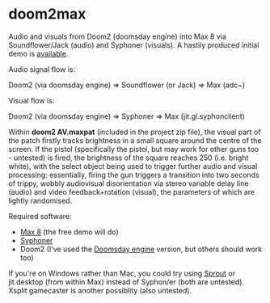 # doom2max
Audio and visuals from Doom2 (doomsday engine) into Max 8 via Soundflower/Jack (audio) and Syphoner (visuals). A hastily produced initial demo is [available](https://github.com/matdwlv/doom2max/blob/master/quick%20demo.mp4).

Audio signal flow is:

Doom2 (via doomsday engine) => Soundflower (or Jack) => Max (adc~)

Visual flow is:

Doom2 (via doomsday engine) => Syphoner => Max (jit.gl.syphonclient)

Within **doom2 AV.maxpat** (included in the project zip file), the visual part of the patch firstly tracks brightness in a small square around the centre of the screen. If the pistol (specifically the pistol, but may work for other guns too - untested) is fired, the brightness of the square reaches 250 (i.e. bright white), with the select object being used to trigger further audio and visual processing: essentially, firing the gun triggers a transition into two seconds of trippy, wobbly audiovisual disorientation via stereo variable delay line (audio) and video feedback+rotation (visual), the parameters of which are lightly randomised. 

Required software:

- [Max 8](https://cycling74.com/downloads) (the free demo will do)
- [Syphoner](http://www.sigmasix.ch/syphoner/)
- Doom2 (I've used the [Doomsday engine](http://dengine.net/) version, but others should work too)

If you're on Windows rather than Mac, you could try using [Sprout](http://spout.zeal.co/) or jit.desktop (from within Max) instead of Syphon/er (both are untested). Xsplit gamecaster is another possiblity (also untested).


